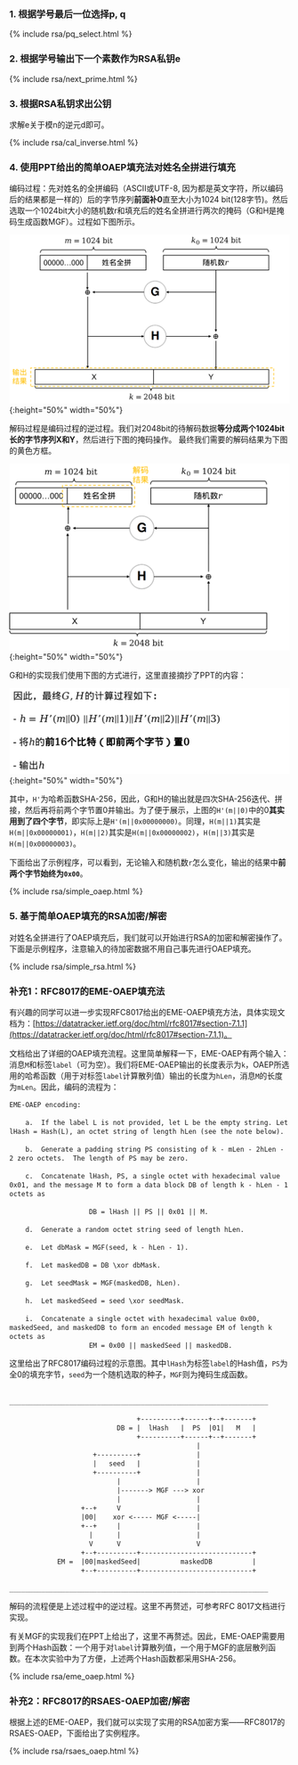 ### 1. 根据学号最后一位选择p, q

{% include rsa/pq_select.html %}

### 2. 根据学号输出下一个素数作为RSA私钥e

{% include rsa/next_prime.html %}

### 3. 根据RSA私钥求出公钥

求解e关于模n的逆元d即可。

{% include rsa/cal_inverse.html %}

### 4. 使用PPT给出的简单OAEP填充法对姓名全拼进行填充

编码过程：先对姓名的全拼编码（ASCII或UTF-8, 因为都是英文字符，所以编码后的结果都是一样的）后的字节序列**前面补0**直至大小为1024 bit(128字节)。然后选取一个1024bit大小的随机数r和填充后的姓名全拼进行两次的掩码（G和H是掩码生成函数MGF）。过程如下图所示。

![简单OAEP填充法编码](/img/simple_oeap_encode.png){:height="50%" width="50%"}

解码过程是编码过程的逆过程。我们对2048bit的待解码数据**等分成两个1024bit长的字节序列X和Y**，然后进行下图的掩码操作。
最终我们需要的解码结果为下图的黄色方框。

![简单OAEP填充法解码](/img/simple_oeap_decode.png){:height="50%" width="50%"}

G和H的实现我们使用下图的方式进行，这里直接摘抄了PPT的内容：

![简单MGF实现](/img/simple_mgf.png){:height="50%" width="50%"}

其中，`H'`为哈希函数SHA-256，因此，G和H的输出就是四次SHA-256迭代、拼接，然后再将前两个字节置0并输出。为了便于展示，上图的`H'(m||0)`中的0**其实用到了四个字节**，即实际上是`H'(m||0x00000000)`。同理，`H(m||1)`其实是`H(m||0x00000001)`，`H(m||2)`其实是`H(m||0x00000002)`，`H(m||3)`其实是`H(m||0x00000003)`。

下面给出了示例程序，可以看到，无论输入和随机数`r`怎么变化，输出的结果中**前两个字节始终为`0x00`**。

{% include rsa/simple_oaep.html %}

### 5. 基于简单OAEP填充的RSA加密/解密

对姓名全拼进行了OAEP填充后，我们就可以开始进行RSA的加密和解密操作了。下面是示例程序，注意输入的待加密数据不用自己事先进行OAEP填充。

{% include rsa/simple_rsa.html %}

### 补充1：RFC8017的EME-OAEP填充法

有兴趣的同学可以进一步实现RFC8017给出的EME-OAEP填充方法，具体实现文档为：[https://datatracker.ietf.org/doc/html/rfc8017#section-7.1.1](https://datatracker.ietf.org/doc/html/rfc8017#section-7.1.1)。

文档给出了详细的OAEP填充流程。这里简单解释一下，EME-OAEP有两个输入：消息`M`和标签`label`（可为空）。我们将EME-OAEP输出的长度表示为`k`，OAEP所选用的哈希函数（用于对标签`label`计算散列值）输出的长度为`hLen`，消息`M`的长度为`mLen`。因此，编码的流程为：

```
EME-OAEP encoding:

    a.  If the label L is not provided, let L be the empty string. Let lHash = Hash(L), an octet string of length hLen (see the note below).

    b.  Generate a padding string PS consisting of k - mLen - 2hLen - 2 zero octets.  The length of PS may be zero.

    c.  Concatenate lHash, PS, a single octet with hexadecimal value 0x01, and the message M to form a data block DB of length k - hLen - 1 octets as

                    DB = lHash || PS || 0x01 || M.

    d.  Generate a random octet string seed of length hLen.

    e.  Let dbMask = MGF(seed, k - hLen - 1).

    f.  Let maskedDB = DB \xor dbMask.

    g.  Let seedMask = MGF(maskedDB, hLen).

    h.  Let maskedSeed = seed \xor seedMask.

    i.  Concatenate a single octet with hexadecimal value 0x00, maskedSeed, and maskedDB to form an encoded message EM of length k octets as
                    EM = 0x00 || maskedSeed || maskedDB.
```

这里给出了RFC8017编码过程的示意图。其中`lHash`为标签`label`的Hash值，`PS`为全0的填充字节，`seed`为一个随机选取的种子，`MGF`则为掩码生成函数。

```
      _________________________________________________________________

                                +----------+------+--+-------+
                           DB = |  lHash   |  PS  |01|   M   |
                                +----------+------+--+-------+
                                               |
                     +----------+              |
                     |   seed   |              |
                     +----------+              |
                           |                   |
                           |-------> MGF ---> xor
                           |                   |
                  +--+     V                   |
                  |00|    xor <----- MGF <-----|
                  +--+     |                   |
                    |      |                   |
                    V      V                   V
                  +--+----------+----------------------------+
            EM =  |00|maskedSeed|          maskedDB          |
                  +--+----------+----------------------------+
      _________________________________________________________________
```

解码的流程便是上述过程中的逆过程。这里不再赘述，可参考RFC 8017文档进行实现。

有关MGF的实现我们在PPT上给出了，这里不再赘述。因此，EME-OAEP需要用到两个Hash函数：一个用于对`label`计算散列值，一个用于MGF的底层散列函数。在本次实验中为了方便，上述两个Hash函数都采用SHA-256。

{% include rsa/eme_oaep.html %}

### 补充2：RFC8017的RSAES-OAEP加密/解密

根据上述的EME-OAEP，我们就可以实现了实用的RSA加密方案——RFC8017的RSAES-OAEP，下面给出了实例程序。

{% include rsa/rsaes_oaep.html %}

